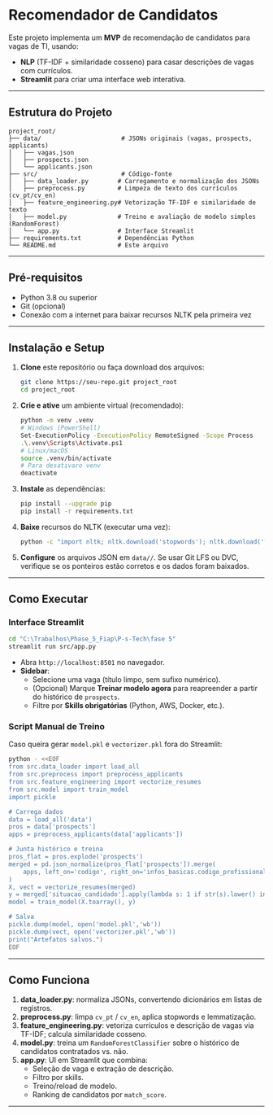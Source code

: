 # Recomendador de Candidatos

Este projeto implementa um **MVP** de recomendação de candidatos para vagas de TI, usando:

- **NLP** (TF-IDF + similaridade cosseno) para casar descrições de vagas com currículos.
- **Streamlit** para criar uma interface web interativa.

---

## Estrutura do Projeto

```
project_root/
├── data/                      # JSONs originais (vagas, prospects, applicants)
│   ├── vagas.json
│   ├── prospects.json
│   └── applicants.json
├── src/                       # Código-fonte
│   ├── data_loader.py        # Carregamento e normalização dos JSONs
│   ├── preprocess.py         # Limpeza de texto dos currículos (cv_pt/cv_en)
│   ├── feature_engineering.py# Vetorização TF-IDF e similaridade de texto
│   ├── model.py              # Treino e avaliação de modelo simples (RandomForest)
│   └── app.py                # Interface Streamlit
├── requirements.txt          # Dependências Python
└── README.md                 # Este arquivo
```

---

## Pré-requisitos

- Python 3.8 ou superior
- Git (opcional)
- Conexão com a internet para baixar recursos NLTK pela primeira vez

---

## Instalação e Setup

1. **Clone** este repositório ou faça download dos arquivos:

   ```bash
   git clone https://seu-repo.git project_root
   cd project_root
   ```

2. **Crie e ative** um ambiente virtual (recomendado):

   ```bash
   python -m venv .venv
   # Windows (PowerShell)
   Set-ExecutionPolicy -ExecutionPolicy RemoteSigned -Scope Process
   .\.venv\Scripts\Activate.ps1
   # Linux/macOS
   source .venv/bin/activate
   # Para desativaro venv
   deactivate
   ```

3. **Instale** as dependências:

   ```bash
   pip install --upgrade pip
   pip install -r requirements.txt
   ```

4. **Baixe** recursos do NLTK (executar uma vez):

   ```bash
   python -c "import nltk; nltk.download('stopwords'); nltk.download('wordnet')"
   ```

5. **Configure** os arquivos JSON em `data//`. Se usar Git LFS ou DVC, verifique se os ponteiros estão corretos e os dados foram baixados.

---

## Como Executar

### Interface Streamlit

```bash
cd "C:\Trabalhos\Phase_5_Fiap\P-s-Tech\fase 5"
streamlit run src/app.py

```

- Abra `http://localhost:8501` no navegador.
- **Sidebar**:
  - Selecione uma vaga (título limpo, sem sufixo numérico).
  - (Opcional) Marque **Treinar modelo agora** para reapreender a partir do histórico de `prospects`.
  - Filtre por **Skills obrigatórias** (Python, AWS, Docker, etc.).

### Script Manual de Treino

Caso queira gerar `model.pkl` e `vectorizer.pkl` fora do Streamlit:

```bash
python - <<EOF
from src.data_loader import load_all
from src.preprocess import preprocess_applicants
from src.feature_engineering import vectorize_resumes
from src.model import train_model
import pickle

# Carrega dados
data = load_all('data')
pros = data['prospects']
apps = preprocess_applicants(data['applicants'])

# Junta histórico e treina
pros_flat = pros.explode('prospects')
merged = pd.json_normalize(pros_flat['prospects']).merge(
    apps, left_on='codigo', right_on='infos_basicas.codigo_profissional'
)
X, vect = vectorize_resumes(merged)
y = merged['situacao_candidado'].apply(lambda s: 1 if str(s).lower() in ['hired','contratado'] else 0)
model = train_model(X.toarray(), y)

# Salva
pickle.dump(model, open('model.pkl','wb'))
pickle.dump(vect, open('vectorizer.pkl','wb'))
print("Artefatos salvos.")
EOF
```

---

## Como Funciona

1. **data\_loader.py**: normaliza JSONs, convertendo dicionários em listas de registros.
2. **preprocess.py**: limpa `cv_pt` / `cv_en`, aplica stopwords e lemmatização.
3. **feature\_engineering.py**: vetoriza currículos e descrição de vagas via TF-IDF; calcula similaridade cosseno.
4. **model.py**: treina um `RandomForestClassifier` sobre o histórico de candidatos contratados vs. não.
5. **app.py**: UI em Streamlit que combina:
   - Seleção de vaga e extração de descrição.
   - Filtro por skills.
   - Treino/reload de modelo.
   - Ranking de candidatos por `match_score`.

---

